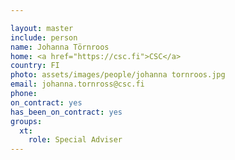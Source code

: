 ```yaml
---

layout: master
include: person
name: Johanna Törnroos
home: <a href="https://csc.fi">CSC</a>
country: FI
photo: assets/images/people/johanna tornroos.jpg
email: johanna.tornross@csc.fi
phone:
on_contract: yes
has_been_on_contract: yes
groups:
  xt:
    role: Special Adviser
---
```

